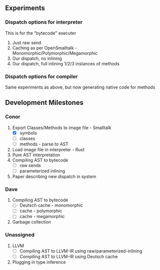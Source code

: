## Experiments

### Dispatch options for interpreter
This is for the "bytecode" executer
1. Just raw send
2. Caching as per OpenSmalltalk - Monomorphic/Polymorphic/Megamorphic
3. Our dispatch, no inlining
4. Our dispatch, full inlining 1/2/3 instances of methods

### Dispatch options for compiler
Same experiments as above, but now generating native code for methods

## Development Milestones

### Conor
1. Export Classes/Methods to image file - Smalltalk
    - [x] symbols
    - [ ] classes
    - [ ] methods - parse to AST
3. Load image file in interpreter - Rust
4. Pure AST interpretation
5. Compiling AST to bytecode
    - [ ] raw sends
    - [ ] parameterized inlining
6. Paper describing new dispatch in system
### Dave
1. Compiling AST to bytecode
    - [ ] Deutsch cache - monomorphic
    - [ ] cache - polymorphic
    - [ ] cache - megamorphic
3. Garbage collection

### Unassigned
1. LLVM
    - [ ] Compiling AST to LLVM-IR using raw/parameterized-inlining
    - [ ] Compiling AST to LLVM-IR using Deutsch cache
2. Plugging in type inference